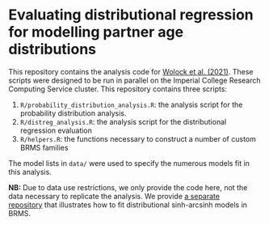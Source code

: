 # Evaluating distributional regression for modelling partner age distributions
This repository contains the analysis code for [Wolock et al. (2021)](https://arxiv.org/abs/2103.08341). These scripts were designed to be run in parallel on the Imperial College Research Computing Service cluster. This repository contains three scripts:

1. `R/probability_distribution_analysis.R`: the analysis script for the probability distribution analysis.
2. `R/distreg_analysis.R`: the analysis script for the distributional regression evaluation
3. `R/helpers.R`: the functions necessary to construct a number of custom BRMS families

The model lists in `data/` were used to specify the numerous models fit in this analysis.

**NB:** Due to data use restrictions, we only provide the code here, not the data necessary to replicate the analysis. We provide [a separate repository](https://github.com/twolock/distreg-illustration) that illustrates how to fit distributional sinh-arcsinh models in BRMS.